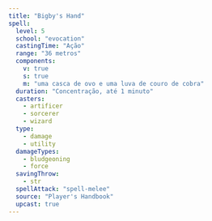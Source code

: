 ```yaml
---
title: "Bigby's Hand"
spell:
  level: 5
  school: "evocation"
  castingTime: "Ação"
  range: "36 metros"
  components:
    v: true
    s: true
    m: "uma casca de ovo e uma luva de couro de cobra"
  duration: "Concentração, até 1 minuto"
  casters:
    - artificer
    - sorcerer
    - wizard
  type:
    - damage
    - utility
  damageTypes:
    - bludgeoning
    - force
  savingThrow:
    - str
  spellAttack: "spell-melee"
  source: "Player's Handbook"
  upcast: true
---
```

